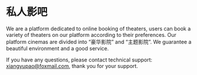 # 私人影吧

We are a platform dedicated to online booking of theaters, users can book a variety of theaters on our platform according to their preferences. Our platform cinemas are divided into “豪华影院” and “主题影院”. We guarantee a beautiful environment and a good service.

If you have any questions, please contact technical support: xiangyupao@foxmail.com, thank you for your support.
